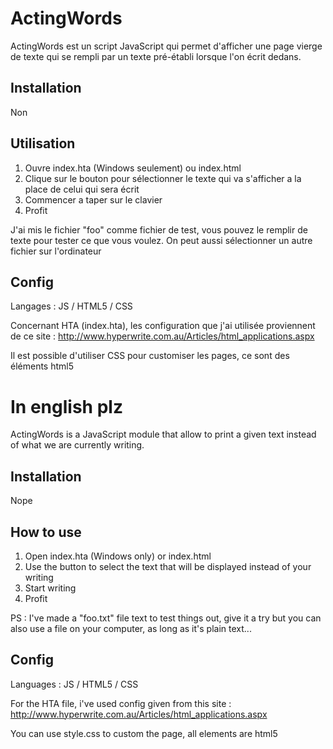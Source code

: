 
# ActingWords

ActingWords est un script JavaScript qui permet d'afficher une page vierge de texte qui se rempli par un texte pré-établi lorsque l'on écrit dedans.


## Installation

Non

## Utilisation


 1. Ouvre index.hta (Windows seulement) ou index.html
 2.  Clique sur le bouton pour sélectionner le texte qui va s'afficher a la place de celui qui sera écrit
 3. Commencer a taper sur le clavier
 4. Profit

J'ai mis le fichier "foo" comme fichier de test, vous pouvez le remplir de texte pour tester ce que vous voulez. On peut aussi sélectionner un autre fichier sur l'ordinateur

## Config

Langages : JS / HTML5 / CSS 

Concernant HTA (index.hta), les configuration que j'ai utilisée proviennent de ce site : http://www.hyperwrite.com.au/Articles/html_applications.aspx

Il est possible d'utiliser CSS pour customiser les pages, ce sont des éléments html5



# In english plz

ActingWords is a JavaScript module that allow to print a given text instead of what we are currently writing.

## Installation
	
Nope

## How to use 

1. Open index.hta (Windows only) or index.html
2. Use the button to select the text that will be displayed instead of your writing
3. Start writing
4. Profit


PS : I've made a "foo.txt" file text to test things out, give it a try but you can also use a file on your computer, as long as it's plain text...

## Config

Languages : JS / HTML5 / CSS 

For the HTA file, i've used config given from this site : http://www.hyperwrite.com.au/Articles/html_applications.aspx

You can use style.css to custom the page, all elements are html5 
